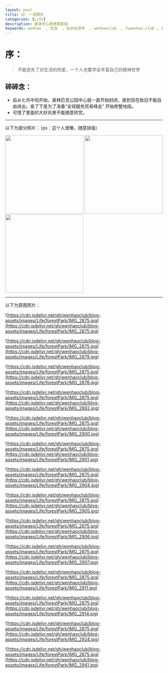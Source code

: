 ```yaml
---
layout: post
title: 记--一组照片
categories: [Life]
description: 奥体中心夜景随意拍
keywords: wenhao  , 文浩  , 似水似流年  , wenhaoclub  , fuwenhao.club , 文浩的博客
---
```

# 序：
> 不能丧失了对生活的热爱，一个人也要学会丰富自己的精神世界

<link rel="stylesheet" href="https://cdn.jsdelivr.net/npm/aplayer@1.7.0/dist/APlayer.min.css">
<script src="https://cdn.jsdelivr.net/npm/aplayer@1.7.0/dist/APlayer.min.js"></script>
<script src="https://cdn.jsdelivr.net/npm/meting@1.1.0/dist/Meting.min.js"></script>

<div class="aplayer" data-id="480353" data-server="netease" data-type="song" data-mode="single" data-autoplay="true"></div>

## 碎碎念：
- 自从七月中旬开始，奥林匹克公园中心就一直开始封闭，直到现在依旧不能自由进出。查了下是为了准备“全球服务贸易峰会” 开始修整地段。
- 可惜了里面的大好风景不能随意欣赏。

--- 

以下为部分照片：（ps：这个人很懒，随意排版）

<img src="https://cdn.jsdelivr.net/gh/wenhaoclub/blog-assets/images/Life/forestPark/IMG_2875.jpg" width="250" height="250">
<img src="https://cdn.jsdelivr.net/gh/wenhaoclub/blog-assets/images/Life/forestPark/IMG_2876.jpg" width="250" height="250">
<img src="https://cdn.jsdelivr.net/gh/wenhaoclub/blog-assets/images/Life/forestPark/IMG_2879.jpg" width="250" height="250">

---

以下为原图照片：

![https://cdn.jsdelivr.net/gh/wenhaoclub/blog-assets/images/Life/forestPark/IMG_2875.jpg](https://cdn.jsdelivr.net/gh/wenhaoclub/blog-assets/images/Life/forestPark/IMG_2875.jpg)

![https://cdn.jsdelivr.net/gh/wenhaoclub/blog-assets/images/Life/forestPark/IMG_2875.jpg](https://cdn.jsdelivr.net/gh/wenhaoclub/blog-assets/images/Life/forestPark/IMG_2879.jpg)

![https://cdn.jsdelivr.net/gh/wenhaoclub/blog-assets/images/Life/forestPark/IMG_2875.jpg](https://cdn.jsdelivr.net/gh/wenhaoclub/blog-assets/images/Life/forestPark/IMG_2876.jpg)

![https://cdn.jsdelivr.net/gh/wenhaoclub/blog-assets/images/Life/forestPark/IMG_2875.jpg](https://cdn.jsdelivr.net/gh/wenhaoclub/blog-assets/images/Life/forestPark/IMG_2892.jpg)

![https://cdn.jsdelivr.net/gh/wenhaoclub/blog-assets/images/Life/forestPark/IMG_2875.jpg](https://cdn.jsdelivr.net/gh/wenhaoclub/blog-assets/images/Life/forestPark/IMG_2900.jpg)

![https://cdn.jsdelivr.net/gh/wenhaoclub/blog-assets/images/Life/forestPark/IMG_2875.jpg](https://cdn.jsdelivr.net/gh/wenhaoclub/blog-assets/images/Life/forestPark/IMG_2901.jpg)


![https://cdn.jsdelivr.net/gh/wenhaoclub/blog-assets/images/Life/forestPark/IMG_2875.jpg](https://cdn.jsdelivr.net/gh/wenhaoclub/blog-assets/images/Life/forestPark/IMG_2904.jpg)

![https://cdn.jsdelivr.net/gh/wenhaoclub/blog-assets/images/Life/forestPark/IMG_2875.jpg](https://cdn.jsdelivr.net/gh/wenhaoclub/blog-assets/images/Life/forestPark/IMG_2905.jpg)

![https://cdn.jsdelivr.net/gh/wenhaoclub/blog-assets/images/Life/forestPark/IMG_2875.jpg](https://cdn.jsdelivr.net/gh/wenhaoclub/blog-assets/images/Life/forestPark/IMG_2906.jpg)

![https://cdn.jsdelivr.net/gh/wenhaoclub/blog-assets/images/Life/forestPark/IMG_2875.jpg](https://cdn.jsdelivr.net/gh/wenhaoclub/blog-assets/images/Life/forestPark/IMG_2907.jpg)

![https://cdn.jsdelivr.net/gh/wenhaoclub/blog-assets/images/Life/forestPark/IMG_2875.jpg](https://cdn.jsdelivr.net/gh/wenhaoclub/blog-assets/images/Life/forestPark/IMG_2911.jpg)

![https://cdn.jsdelivr.net/gh/wenhaoclub/blog-assets/images/Life/forestPark/IMG_2875.jpg](https://cdn.jsdelivr.net/gh/wenhaoclub/blog-assets/images/Life/forestPark/IMG_2914.jpg)

![https://cdn.jsdelivr.net/gh/wenhaoclub/blog-assets/images/Life/forestPark/IMG_2875.jpg](https://cdn.jsdelivr.net/gh/wenhaoclub/blog-assets/images/Life/forestPark/IMG_2924.jpg)

![https://cdn.jsdelivr.net/gh/wenhaoclub/blog-assets/images/Life/forestPark/IMG_2875.jpg](https://cdn.jsdelivr.net/gh/wenhaoclub/blog-assets/images/Life/forestPark/IMG_2941.jpg)